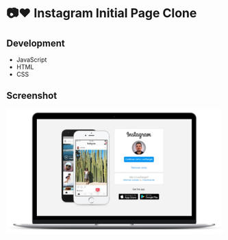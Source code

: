 # :camera::heart: Instagram Initial Page Clone

## Development
- JavaScript
- HTML
- CSS

## Screenshot
<p align="center">
  <img alt="Project screenshot" src="img/screenshot.jpg" />
</p>
